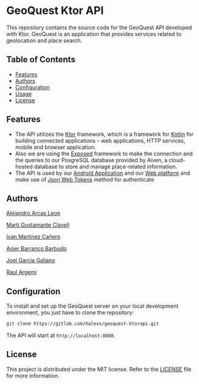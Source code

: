 # GeoQuest Ktor API

This repository contains the source code for the GeoQuest API developed with Ktor. GeoQuest is an application that provides services related to geolocation and place search.

## Table of Contents

- [Features](#features)
- [Authors](#authors)
- [Configuration](#configuration)
- [Usage](#usage)
- [License](#license)


## Features

- The API utilizes the [Ktor](https://ktor.io/) framework, which is a framework for [Kotlin](https://kotlinlang.org/) for building connected applications – web applications, HTTP services, mobile and browser application.
- Also we are using the [Exposed](https://github.com/JetBrains/Exposed) framework to make the connection and the queries to our PosgreSQL database provided by Aiven, a cloud-hosted database to store and manage place-related information.
- The API is used by our [Android Application](https://gitlab.com/ivan.martinez.7e6/geoquest-mobile) and our [Web platform](https://gitlab.com/asier.barranco.7e6/geoquest-web) and make use of [Json Web Tokens](https://jwt.io/) method for authenticate 

## Authors

[Alejandro Arcas Leon](https://gitlab.com/Xalexx)

[Martí Gustamante Clavell](https://gitlab.com/marti.gustamante.7e6)

[Ivan Martinez Cañero](https://gitlab.com/ivan.martinez.7e6)

[Asier Barranco Barbudo](https://gitlab.com/asier.barranco.7e6)

[Joel Garcia Galiano](https://gitlab.com/joel.garcia.7e6)

[Raul Argemi](https://gitlab.com/raul.argemi.7e6)


## Configuration

To install and set up the GeoQuest server on your local development environment, you just have to clone the repository:

```bash
git clone https://gitlab.com/Xalexx/geoquest-ktorapi.git
```

The API will start at `http://localhost:8080`.



## License

This project is distributed under the MIT license. Refer to the [LICENSE](LICENSE) file for more information.

